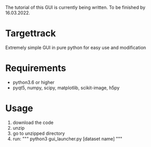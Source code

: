 The tutorial of this GUI is currently being written. To be finished by 16.03.2022.

# Targettrack
Extremely simple GUI in pure python for easy use and modification

# Requirements
- python3.6 or higher
- pyqt5, numpy, scipy, matplotlib, scikit-image, h5py

# Usage
1. download the code
2. unzip
3. go to unzipped directory
4. run:
"""
python3 gui_launcher.py [dataset name]
"""







